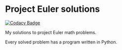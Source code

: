 Project Euler solutions
=======================
[![Codacy Badge](https://api.codacy.com/project/badge/Grade/ef801b22962a4d83ba9b30d10460ead7)](https://www.codacy.com/app/sudhanshu-jha/project-Euler-solutions?utm_source=github.com&amp;utm_medium=referral&amp;utm_content=sudhanshu-jha/project-Euler-solutions&amp;utm_campaign=Badge_Grade)

My solutions to project Euler math problems.

Every solved problem has a program written in Python. 

